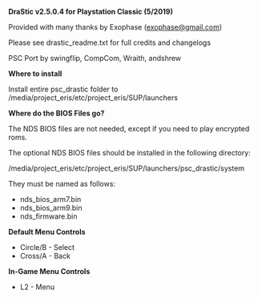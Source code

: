 **DraStic v2.5.0.4 for Playstation Classic (5/2019)**

Provided with many thanks by Exophase (exophase@gmail.com)

Please see drastic_readme.txt for full credits and changelogs

PSC Port by swingflip, CompCom, Wraith, andshrew

**Where to install**

Install entire psc_drastic folder to /media/project_eris/etc/project_eris/SUP/launchers

**Where do the BIOS Files go?**

The NDS BIOS files are not needed, except if you need to play encrypted roms. 

The optional NDS BIOS files should be installed in the following directory: 

/media/project_eris/etc/project_eris/SUP/launchers/psc_drastic/system

They must be named as follows:

* nds_bios_arm7.bin 
* nds_bios_arm9.bin 
* nds_firmware.bin
 

**Default Menu Controls**

* Circle/B - Select
* Cross/A - Back


**In-Game Menu Controls**

* L2 - Menu
